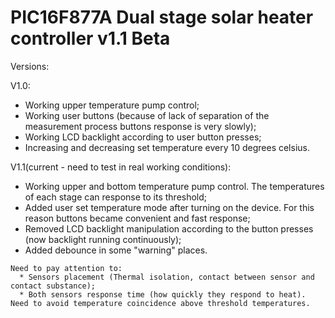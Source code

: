 # PIC16F877A Dual stage solar heater controller v1.1 Beta    
   
   Versions: 
   
   V1.0:
   * Working upper temperature pump control;                                
   * Working user buttons (because of lack of separation of the measurement process buttons response is very slowly);
   * Working LCD backlight according to user button presses;           
   * Increasing and decreasing set temperature every 10 degrees celsius.   
              
   V1.1(current - need to test in real working conditions):
   * Working upper and bottom temperature pump control. The temperatures of each stage can response to its threshold;
   * Added user set temperature mode after turning on the device. For this reason buttons became convenient and fast response;       
   * Removed LCD backlight manipulation according to the button presses (now backlight running continuously);
   * Added debounce in some "warning" places.
   
    Need to pay attention to:
      * Sensors placement (Thermal isolation, contact between sensor and contact substance);
      * Both sensors response time (how quickly they respond to heat). Need to avoid temperature coincidence above threshold temperatures.                          
